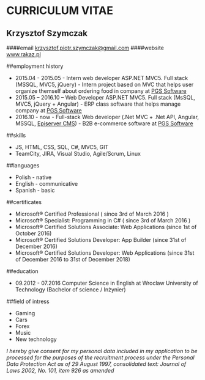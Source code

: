 # CURRICULUM VITAE

## Krzysztof Szymczak
####email
krzysztof.piotr.szymczak@gmail.com
####website
www.rakaz.pl

##employment history
* 2015.04 - 2015.05 - Intern web developer ASP.NET MVC5. Full stack (MSSQL, MVC5, jQuery) - Intern project based on MVC that helps user organize themself about ordering food in company at [PGS Software](https://www.pgs-soft.com/)
* 2015.05 – 2016.10 – Web Developer ASP.NET MVC5. Full stack (MsSQL, MVC5, jQuery + Angular) - ERP class software that helps manage company at [PGS Software](https://www.pgs-soft.com/)
* 2016.10 - now - Full-stack Web developer (.Net MVC + .Net API, Angular, MSSQL, [Episerver CMS](http://www.episerver.com/)) - B2B e-commerce software at [PGS Software](https://www.pgs-soft.com/)

##skills
* JS, HTML, CSS, SQL, C#, MVC5, GIT
* TeamCity, JIRA, Visual Studio, Agile/Scrum, Linux

##languages
* Polish - native
* English - communicative
* Spanish - basic

##certificates
* Microsoft® Certified Professional ( since 3rd of March 2016 )
* Microsoft® Specialist: Programming in C# ( since 3rd of March 2016 )
* Microsoft® Certified Solutions Associate: Web Applications (since 1st of October 2016)
* Microsoft® Certified Solutions Developer: App Builder (since 31st of December 2016)
* Microsoft® Certified Solutions Developer: Web Applications (since 31st of December 2016 to 31st of December 2018)

##education
* 09.2012 - 07.2016 Computer Science in English at Wroclaw University of Technology (Bachelor of science / Inżynier)

##field of intress
* Gaming
* Cars
* Forex
* Music
* New technology

*I hereby give consent for my personal data included in my application to be processed for the purposes of the recruitment process under the Personal Data Protection Act as of 29 August 1997, consolidated text: Journal of Laws 2002, No. 101, item 926 as amended*
